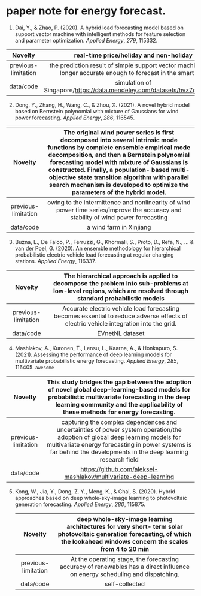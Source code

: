 # paper note for energy forecast.

1. Dai, Y., & Zhao, P. (2020). A hybrid load forecasting model based on support vector machine with intelligent methods for feature selection and parameter optimization. *Applied Energy*, *279*, 115332.

|       Novelty       |           real-time price/holiday and non-holiday            |
| :-----------------: | :----------------------------------------------------------: |
| previous-limitation | the prediction result of simple support vector machine is no longer accurate enough to forecast in the smart grid |
|      data/code      | simulation of Singapore/https://data.mendeley.com/datasets/hvz7g6r3mw/2 |



2. Dong, Y., Zhang, H., Wang, C., & Zhou, X. (2021). A novel hybrid model based on Bernstein polynomial with mixture of Gaussians for wind power forecasting. *Applied Energy*, *286*, 116545.

|       Novelty       | The original wind power series is first decomposed into several intrinsic mode functions by complete ensemble empirical mode decomposition, and then a Bernstein polynomial forecasting model with mixture of Gaussians is constructed. Finally, a population- based multi-objective state transition algorithm with parallel search mechanism is developed to optimize the parameters of the hybrid model. |
| :-----------------: | :----------------------------------------------------------: |
| previous-limitation | owing to the intermittence and nonlinearity of wind power time series/improve the accuracy and stability of wind power forecasting |
|      data/code      |                   a wind farm in Xinjiang                    |



3. Buzna, L., De Falco, P., Ferruzzi, G., Khormali, S., Proto, D., Refa, N., ... & van der Poel, G. (2020). An ensemble methodology for hierarchical probabilistic electric vehicle load forecasting at regular charging stations. *Applied Energy*, 116337.

|       Novelty       | The hierarchical approach is applied to decompose the problem into sub-problems at low-level regions, which are resolved through standard probabilistic models |
| :-----------------: | :----------------------------------------------------------: |
| previous-limitation | Accurate electric vehicle load forecasting becomes essential to reduce adverse effects of electric vehicle integration into the grid. |
|      data/code      |                       EVnetNL dataset                        |



4. Mashlakov, A., Kuronen, T., Lensu, L., Kaarna, A., & Honkapuro, S. (2021). Assessing the performance of deep learning models for multivariate probabilistic energy forecasting. *Applied Energy*, *285*, 116405. `awesome`

|       Novelty       | This study bridges the gap between the adoption of novel global deep-learning-based models for probabilistic multivariate forecasting in the deep learning community and the applicability of these methods for energy forecasting. |
| :-----------------: | :----------------------------------------------------------: |
| previous-limitation | capturing the complex dependences and uncertainties of power system operation/the adoption of global deep learning models for multivariate energy forecasting in power systems is far behind the developments in the deep learning research field |
|      data/code      | https://github.com/aleksei-mashlakov/multivariate-deep-learning |



5. Kong, W., Jia, Y., Dong, Z. Y., Meng, K., & Chai, S. (2020). Hybrid approaches based on deep whole-sky-image learning to photovoltaic generation forecasting. *Applied Energy*, *280*, 115875.

   |       Novelty       | deep whole-sky-image learning architectures for very short- term solar photovoltaic generation forecasting, of which the lookahead windows concern the scales from 4 to 20 min |
   | :-----------------: | :----------------------------------------------------------: |
   | previous-limitation | At the operating stage, the forecasting accuracy of renewables has a direct influence on energy scheduling and dispatching. |
   |      data/code      |                        self-collected                        |

